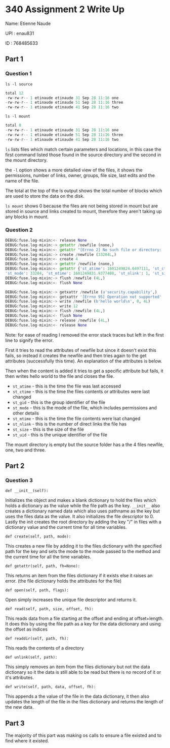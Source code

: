 # 340 Assignment 2 Write Up

Name: Etienne Naude

UPI : enau831

ID : 768485633

## Part 1

### **Question 1**

`ls -l source`

```java
total 12
-rw-rw-r-- 1 etinaude etinaude 31 Sep 28 11:16 one
-rw-rw-r-- 1 etinaude etinaude 51 Sep 28 11:16 three
-rw-rw-r-- 1 etinaude etinaude 41 Sep 28 11:16 two
```

`ls -l mount`

```py
total 0
-rw-rw-r-- 1 etinaude etinaude 31 Sep 28 11:16 one
-rw-rw-r-- 1 etinaude etinaude 51 Sep 28 11:16 three
-rw-rw-r-- 1 etinaude etinaude 41 Sep 28 11:16 two
```

`ls` lists files which match certain parameters and locations, in this case the first command listed those found in the
source directory and the second in the mount directory.

the `-l` option shows a more detailed view of the files, it shows the permissions, number of links, owner, groups, file size, last edits and the name of the file.

The total at the top of the ls output shows the total number of blocks which are used to store the data on the disk.

`ls mount` shows 0 because the files are not being stored in mount but are stored in source and links created to mount, therefore they aren't taking up any blocks in mount.

### **Question 2**

```py
DEBUG:fuse.log-mixin:<- release None
DEBUG:fuse.log-mixin:-> getattr /newfile (none,)
DEBUG:fuse.log-mixin:<- getattr "[Errno 2] No such file or directory: 'source/newfile'"
DEBUG:fuse.log-mixin:-> create /newfile (33204L,)
DEBUG:fuse.log-mixin:<- create 4
DEBUG:fuse.log-mixin:-> getattr /newfile (none,)
DEBUG:fuse.log-mixin:<- getattr {'st_atime': 1601249824.6497111, 'st_ctime': 1601249831.9377408, 'st_gid': 1000,
'st_mode': 33204, 'st_mtime': 1601249831.9377408, 'st_nlink': 1, 'st_size': 12, 'st_uid': 1000}
DEBUG:fuse.log-mixin:-> flush /newfile (4L,)
DEBUG:fuse.log-mixin:<- flush None

DEBUG:fuse.log-mixin:-> getxattr /newfile (u'security.capability',)
DEBUG:fuse.log-mixin:<- getxattr '[Errno 95] Operation not supported'
DEBUG:fuse.log-mixin:-> write /newfile (b'hello world\n', 0, 4L)
DEBUG:fuse.log-mixin:<- write 12
DEBUG:fuse.log-mixin:-> flush /newfile (4L,)
DEBUG:fuse.log-mixin:<- flush None
DEBUG:fuse.log-mixin:-> release /newfile (4L,)
DEBUG:fuse.log-mixin:<- release None
```

Note:
for ease of reading I removed the error stack traces but left in the first line to signify the error.

First it tries to read the attributes of newfile but since it doesn't exist this fails, so instead it creates the newfile and then tries again to the get attributes (successfully this time). An explanation of the attributes is below.

Then when the content is added it tries to get a specific attribute but fails, it then writes hello world to the file and closes the file.

- `st_atime` - this is the time the file was last accessed
- `st_ctime` - this is the time the files contents or attributes were last changed
- `st_gid` - this is the group identifier of the file
- `st_mode` - this is the mode of the file, which includes permissions and other details
- `st_mtime` - this is the time the file contents were lsat changed
- `st_nlink` - this is the number of direct links the file has
- `st_size` - this is the size of the file
- `st_uid` - this is the unique identifier of the file

The mount directory is empty but the source folder has a the 4 files newfile, one, two and three.

## Part 2

### **Question 3**

`def __init__(self):`

Initializes the object and makes a blank dictionary to hold the files which holds a dictionary as the value while the file path as the key.
`__init__` also creates a dictionary named data which also uses pathname as the key but uses the files data as the value.
It also initializes the file descriptor to 0.
Lastly the init creates the root directory by adding the key "/" in files with a dictionary value and the current time for all time variables.

`def create(self, path, mode):`

This creates a new file by adding it to the files dictionary with the specified path for the key and sets the mode to the mode passed to the method and the current time for all the time variables.

`def getattr(self, path, fh=None):`

This returns an item from the files dictionary if it exists else it raises an error. (the file dictionary holds the attributes for the file)

`def open(self, path, flags):`

Open simply increases the unique file descriptor and returns it.

`def read(self, path, size, offset, fh):`

This reads data from a file starting at the offset and ending at offset+length.
It does this by using the file path as a key for the data dictionary and using the offset as indices

`def readdir(self, path, fh):`

This reads the contents of a directory

`def unlink(self, path):`

This simply removes an item from the files dictionary but not the data dictionary so it the data is still able to be read but there is no record of it or it's attributes.

`def write(self, path, data, offset, fh):`

This appends a the value of the file in the data dictionary, it then also updates the length of the file in the files dictionary and returns the length of the new data.

## Part 3

The majority of this part was making os calls to ensure a file existed and to find where it existed.
